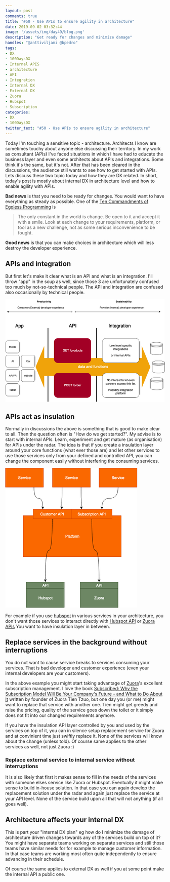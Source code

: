 ```yaml
---
layout: post
comments: true
title: "#50 - Use APIs to ensure agility in architecture"
date: 2019-09-02 03:32:44
image: '/assets/img/day49/blog.png'
description: "Get ready for changes and minimize damage"
handles: "@anttiviljami @bpedro" 
tags:
- DX 
- 100DaysDX
- Internal APIS
- architecture
- API 
- Integration
- Internal DX
- External DX
- Zuora
- Hubspot
- Subscription
categories:
- DX
- 100DaysDX
twitter_text: "#50 - Use APIs to ensure agility in architecture"
---
```


Today I'm touching a sensitive topic - architecture. Architects I know are sometimes touchy about anyone else discussing their territory. In my work as consultant (APIs) I've faced situations in which I have had to educate the business layer and even some architects about APIs and integrations. Some think it's the same, but it's not. After that has been cleared in the discussions, the audience still wants to see how to get started with APIs. Lets discuss these two topic today and how they are DX related. In short, today's post is mostly about internal DX in architecture level and how to enable agility with APIs. 

**Bad news** is that you need to be ready for changes. You would want to have everything as steady as possible. One of the [Ten Commandments of Egoless Programming](https://blog.codinghorror.com/the-ten-commandments-of-egoless-programming/) is 
<blockquote>
The only constant in the world is change. Be open to it and accept it with a smile. Look at each change to your requirements, platform, or tool as a new challenge, not as some serious inconvenience to be fought.
</blockquote>

**Good news** is that you can make choices in architecture which will less destroy the developer experience. 

## APIs and integration

But first let's make it clear what is an API and what is an integration. I'll throw "app" in the soup as well, since those 3 are unfortunately confused too much by not-so-technical people. The API and integration are confused also occasionally by technical people. 

<img itemprop="image" src="/assets/img/day50/tri.png" alt="{{site.name}}"/>


## APIs act as insulation

Normally in discussions the above is something that is good to make clear to all. Then the question often is "How do we get started?". My advise is to start with internal APIs. Learn, experiment and get mature (as organisation) for APIs under the radar. The idea is that if you create a insulation layer around your core functions (what ever those are) and let other services to use those services only from your defined and controlled API, you can change the component easily without interfering the consuming services. 

<img itemprop="image" src="/assets/img/day50/architecture.png" alt="{{site.name}}"/>

For example if you use [hubspot](https://hubspot.com) in various services in your architecture, you don't want those services to interact directly with [Hubspot API](https://developers.hubspot.com/docs/overview) or [Zuora APIs](https://www.zuora.com/developer/api-reference/) You want to have insulation layer in between. 

## Replace services in the background without interruptions

You do not want to cause service breaks to services consuming your services. That is bad developer and customer experience (even your internal developers are your customers). 

In the above example you might start taking advantage of [Zuora](https://www.zuora.com)'s excellent subscription management. I love the book [Subscribed: Why the Subscription Model Will Be Your Company's Future - and What to Do About It](https://www.goodreads.com/book/show/38606235-subscribed) written by founder of Zuora Tien Tzuo, but one day you (or me) might want to replace that service with another one. Tien might get greedy and raise the pricing, quality of the service goes down the toilet or it simply does not fit into our changed requirements anymore. 

If you have the insulation API layer controlled by you and used by the services on top of it, you can in silence setup replacement service for Zuora and at convinient time just swiftly replace it. None of the services will know about the change (unless told). Of course same applies to the other services as well, not just Zuora :) 

### Replace external service to internal service without interruptions

It is also likely that first it makes sense to fill in the needs of the services with someone elses service like Zuora or Hubspot. Eventually it might make sense to build in-house solution. In that case you can again develop the replacement solution under the radar and again just replace the service at your API level. None of the service build upon all that will not anything (if all goes well). 

## Architecture affects your internal DX

This is part your "internal DX plan" eg how do I minimize the damage of architecture driven changes towards any of the services build on top of it? You might have separate teams working on separate services and still those teams have similar needs for for example to manage customer information. In that case teams are working most often quite independently to ensure advancing in their schedule. 

Of course the same applies to external DX as well if you at some point make the internal API a public one.  
